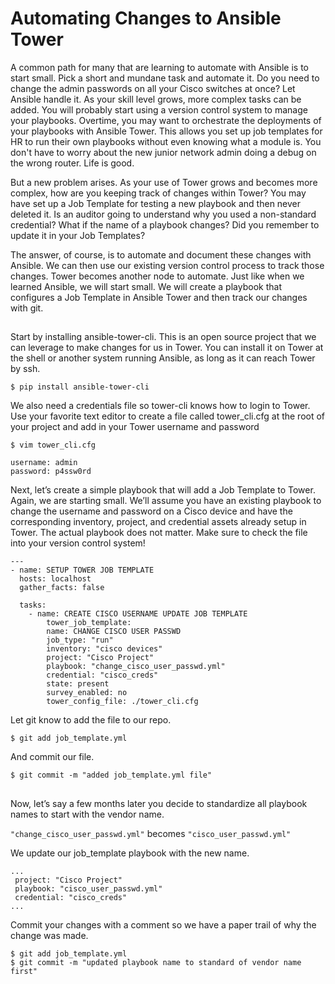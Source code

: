 # Automating Changes to Ansible Tower



A common path for many that are learning to automate with Ansible is to start small. Pick a short and mundane task and automate it. Do you need to change the admin passwords on all your Cisco switches at once? Let Ansible handle it. As your skill level grows, more complex tasks can be added. You will probably start using a version control system to manage your playbooks. Overtime, you may want to orchestrate the deployments of your playbooks with Ansible Tower.  This allows you set up job templates for HR to run their own playbooks without even knowing what a module is. You don't have to worry about the new junior network admin doing a debug on the wrong router.  Life is good.  

But a new problem arises.  As your use of Tower grows and becomes more complex, how are you keeping track of changes within Tower?  You may have set up a Job Template for testing a new playbook and then never deleted it.  Is an auditor going to understand why you used a non-standard credential?  What if the name of a playbook changes? Did you remember to update it in your Job Templates?  

The answer, of course, is to automate and document these changes with Ansible.  We can then use our existing version control process to track those changes.  Tower becomes another node to automate. Just like when we learned Ansible, we will start small.  We will create a playbook that configures a Job Template in Ansible Tower and then track our changes with git.



##
Start by installing ansible-tower-cli. This is an open source project that we can leverage to make changes for us in Tower.   You can install it on Tower at the shell or another system running Ansible, as long as it can reach Tower by ssh.

 ```
 $ pip install ansible-tower-cli
 ```

We also need a credentials file so tower-cli knows how to login to Tower.  Use your favorite text editor to create a file called tower_cli.cfg at the root of your project and add in your Tower username and password

```
$ vim tower_cli.cfg

username: admin
password: p4ssw0rd
```

Next, let’s create a simple playbook that will add a Job Template to Tower. Again, we are starting small. We’ll assume you have an existing playbook to change the username and password on a Cisco device and have the corresponding inventory, project, and credential assets already setup in Tower.  The actual playbook does not matter.  Make sure to check the file into your version control system!




```
---
- name: SETUP TOWER JOB TEMPLATE
  hosts: localhost
  gather_facts: false

  tasks:
    - name: CREATE CISCO USERNAME UPDATE JOB TEMPLATE
        tower_job_template:
        name: CHANGE CISCO USER PASSWD
        job_type: "run"
        inventory: "cisco devices"
        project: "Cisco Project"
        playbook: "change_cisco_user_passwd.yml"
        credential: "cisco_creds"
        state: present
        survey_enabled: no
        tower_config_file: ./tower_cli.cfg
```

Let git know to add the file to our repo.

```
$ git add job_template.yml
```
And commit our file.
```
$ git commit -m "added job_template.yml file"
```



##
Now, let’s say a few months later you decide to standardize all playbook names to start with the vendor name.

```"change_cisco_user_passwd.yml"```  becomes ```"cisco_user_passwd.yml"```

We update our job_template playbook with the new name.
```
...
 project: "Cisco Project"
 playbook: "cisco_user_passwd.yml"
 credential: "cisco_creds"
...
```
Commit your changes with a comment so we have a paper trail of why the change was made.
```
$ git add job_template.yml
$ git commit -m "updated playbook name to standard of vendor name first"
```









